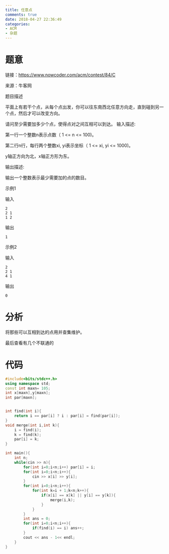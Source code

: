 ```yaml
---
title: 任意点
comments: true
date: 2018-04-27 22:36:49
categories:
- ACM
- 杂题
---
```


# 题意
链接：https://www.nowcoder.com/acm/contest/84/C

来源：牛客网

题目描述 

平面上有若干个点，从每个点出发，你可以往东南西北任意方向走，直到碰到另一个点，然后才可以改变方向。

请问至少需要加多少个点，使得点对之间互相可以到达。
输入描述:

第一行一个整数n表示点数（ 1 <= n <= 100)。

第二行n行，每行两个整数xi, yi表示坐标（ 1 <= xi, yi <= 1000)。

y轴正方向为北，x轴正方形为东。

输出描述:

输出一个整数表示最少需要加的点的数目。

示例1

输入
```
2
2 1
1 2
```
输出
```
1
```
示例2

输入
```
2
2 1
4 1
```
输出
```
0
```
# 分析

将那些可以互相到达的点用并查集维护。

最后查看有几个不联通的
# 代码
```cpp
#include<bits/stdc++.h>
using namespace std;
const int maxn= 105;
int x[maxn],y[maxn];
int par[maxn];


int find(int i){
    return i == par[i] ? i : par[i] = find(par[i]);
}
void merge(int i,int k){
    i = find(i);
    k = find(k);
    par[i] = k;
}

int main(){
    int n;
    while(cin >> n){
        for(int i=0;i<n;i++) par[i] = i;
        for(int i=0;i<n;i++){
            cin >> x[i] >> y[i];
        }
        for(int i=0;i<n;i++){
            for(int k=i + 1;k<n;k++){
                if(x[i] == x[k] || y[i] == y[k]){
                    merge(i,k);
                }
            }
        }
        int ans = 0;
        for(int i=0;i<n;i++){
            if(find(i) == i) ans++;
        }
        cout << ans - 1<< endl;
    }
}
```